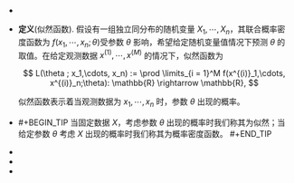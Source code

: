 -
- **定义**(似然函数). 假设有一组独立同分布的随机变量 $X_1,\cdots, X_n$，其联合概率密度函数为 $f(x_1,\cdots, x_n; \theta)$受参数 $\theta$ 影响，希望给定随机变量值情况下预测 $\theta$ 的取值。在给定观测数据 $x^{(1)},\cdots, x^{(M)}$ 的情况下，似然函数为
  
  $$ L(\theta ; x_1,\cdots, x_n) := \prod \limits_{i = 1}^M f(x^{(i)}_1,\cdots, x^{(i)}_n;\theta): \mathbb{R} \rightarrow \mathbb{R}, $$
  
  似然函数表示着当观测数据为 $x_1,\cdots, x_n$ 时，参数 $\theta$ 出现的概率。
- #+BEGIN_TIP
  当固定数据 $X$，考虑参数 $\theta$ 出现的概率时我们称其为似然；当给定参数 $\theta$ 考虑 $X$ 出现的概率时我们称其为概率密度函数。
  #+END_TIP
-
-
-
